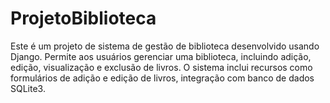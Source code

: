# ProjetoBiblioteca
Este é um projeto de sistema de gestão de biblioteca desenvolvido usando Django. Permite aos usuários gerenciar uma biblioteca, incluindo adição, edição, visualização e exclusão de livros. O sistema inclui recursos como formulários de adição e edição de livros, integração com banco de dados SQLite3.
